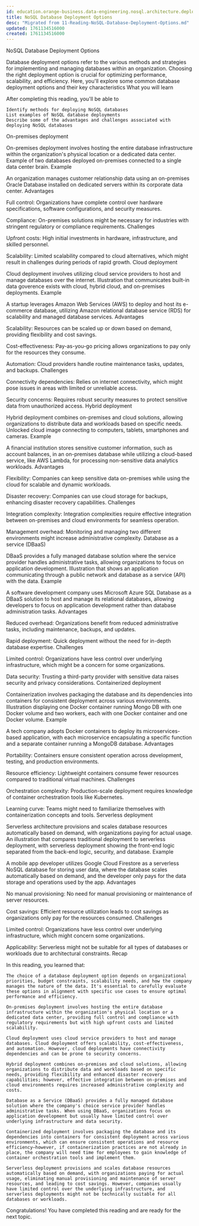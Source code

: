 ```yaml
---
id: education.orange-business.data-engineering.nosql.architecture.deployment
title: NoSQL Database Deployment Options
desc: "Migrated from 11-Reading-NoSQL-Database-Deployment-Options.md"
updated: 1761134516000
created: 1761134516000
---
```


NoSQL Database Deployment Options

Database deployment options refer to the various methods and strategies for implementing and managing databases within an organization. Choosing the right deployment option is crucial for optimizing performance, scalability, and efficiency. Here, you'll explore some common database deployment options and their key characteristics
What you will learn

After completing this reading, you'll be able to

    Identify methods for deploying NoSQL databases
    List examples of NoSQL database deployments
    Describe some of the advantages and challenges associated with deploying NoSQL databases

On-premises deployment

On-premises deployment involves hosting the entire database infrastructure within the organization's physical location or a dedicated data center.
Example of two databases deployed on-premises connected to a single data center brain.
Example

An organization manages customer relationship data using an on-premises Oracle Database installed on dedicated servers within its corporate data center.
Advantages

Full control: Organizations have complete control over hardware specifications, software configurations, and security measures.

Compliance: On-premises solutions might be necessary for industries with stringent regulatory or compliance requirements.
Challenges

Upfront costs: High initial investments in hardware, infrastructure, and skilled personnel.

Scalability: Limited scalability compared to cloud alternatives, which might result in challenges during periods of rapid growth.
Cloud deployment

Cloud deployment involves utilizing cloud service providers to host and manage databases over the internet.
Illustration that communicates built-in data goverence exists with cloud, hybrid cloud, and on-premises deployments.
Example

A startup leverages Amazon Web Services (AWS) to deploy and host its e-commerce database, utilizing Amazon relational database service (RDS) for scalability and managed database services.
Advantages

Scalability: Resources can be scaled up or down based on demand, providing flexibility and cost savings.

Cost-effectiveness: Pay-as-you-go pricing allows organizations to pay only for the resources they consume.

Automation: Cloud providers handle routine maintenance tasks, updates, and backups.
Challenges

Connectivity dependencies: Relies on internet connectivity, which might pose issues in areas with limited or unreliable access.

Security concerns: Requires robust security measures to protect sensitive data from unauthorized access.
Hybrid deployment

Hybrid deployment combines on-premises and cloud solutions, allowing organizations to distribute data and workloads based on specific needs.
Unlocked cloud image connecting to computers, tablets, smartphones and cameras.
Example

A financial institution stores sensitive customer information, such as account balances, in an on-premises database while utilizing a cloud-based service, like AWS Lambda, for processing non-sensitive data analytics workloads.
Advantages

Flexibility: Companies can keep sensitive data on-premises while using the cloud for scalable and dynamic workloads.

Disaster recovery: Companies can use cloud storage for backups, enhancing disaster recovery capabilities.
Challenges

Integration complexity: Integration complexities require effective integration between on-premises and cloud environments for seamless operation.

Management overhead: Monitoring and managing two different environments might increase administrative complexity.
Database as a service (DBaaS)

DBaaS provides a fully managed database solution where the service provider handles administrative tasks, allowing organizations to focus on application development.
Illustration that shows an application communicating through a public network and database as a service (API) with the data.
Example

A software development company uses Microsoft Azure SQL Database as a DBaaS solution to host and manage its relational databases, allowing developers to focus on application development rather than database administration tasks.
Advantages

Reduced overhead: Organizations benefit from reduced administrative tasks, including maintenance, backups, and updates.

Rapid deployment: Quick deployment without the need for in-depth database expertise.
Challenges

Limited control: Organizations have less control over underlying infrastructure, which might be a concern for some organizations.

Data security: Trusting a third-party provider with sensitive data raises security and privacy considerations.
Containerized deployment

Containerization involves packaging the database and its dependencies into containers for consistent deployment across various environments.
Illustration displaying one Docker container running Mongo DB with one Docker volume and two workers, each with one Docker container and one Docker volume.
Example

A tech company adopts Docker containers to deploy its microservices-based application, with each microservice encapsulating a specific function and a separate container running a MongoDB database.
Advantages

Portability: Containers ensure consistent operation across development, testing, and production environments.

Resource efficiency: Lightweight containers consume fewer resources compared to traditional virtual machines.
Challenges

Orchestration complexity: Production-scale deployment requires knowledge of container orchestration tools like Kubernetes.

Learning curve: Teams might need to familiarize themselves with containerization concepts and tools.
Serverless deployment

Serverless architecture provisions and scales database resources automatically based on demand, with organizations paying for actual usage.
An illustration that compares traditional deployment to serverless deployment, with serverless deployment showing the front-end logic separated from the back-end logic, security, and database.
Example

A mobile app developer utilizes Google Cloud Firestore as a serverless NoSQL database for storing user data, where the database scales automatically based on demand, and the developer only pays for the data storage and operations used by the app.
Advantages

No manual provisioning: No need for manual provisioning or maintenance of server resources.

Cost savings: Efficient resource utilization leads to cost savings as organizations only pay for the resources consumed.
Challenges

Limited control: Organizations have less control over underlying infrastructure, which might concern some organizations.

Applicability: Serverless might not be suitable for all types of databases or workloads due to architectural constraints.
Recap

In this reading, you learned that:

    The choice of a database deployment option depends on organizational priorities, budget constraints, scalability needs, and how the company manages the nature of the data. It's essential to carefully evaluate these options in alignment with specific use cases to ensure optimal performance and efficiency.

    On-premises deployment involves hosting the entire database infrastructure within the organization's physical location or a dedicated data center, providing full control and compliance with regulatory requirements but with high upfront costs and limited scalability.

    Cloud deployment uses cloud service providers to host and manage databases. Cloud deployment offers scalability, cost-effectiveness, and automation. However, cloud deployments have connectivity dependencies and can be prone to security concerns.

    Hybrid deployment combines on-premises and cloud solutions, allowing organizations to distribute data and workloads based on specific needs, providing flexibility and enhanced disaster recovery capabilities; however, effective integration between on-premises and cloud environments requires increased administrative complexity and costs.

    Database as a Service (DBaaS) provides a fully managed database solution where the company's choice service provider handles administrative tasks. When using DBaaS, organizations focus on application development but usually have limited control over underlying infrastructure and data security.

    Containerized deployment involves packaging the database and its dependencies into containers for consistent deployment across various environments, which can ensure consistent operations and resource efficiency—however, if containerization practices are not already in place, the company will need time for employees to gain knowledge of container orchestration tools and implement them.

    Serverless deployment provisions and scales database resources automatically based on demand, with organizations paying for actual usage, eliminating manual provisioning and maintenance of server resources, and leading to cost savings. However, companies usually have limited control over the underlying infrastructure, and serverless deployments might not be technically suitable for all databases or workloads.


Congratulations! You have completed this reading and are ready for the next topic. 